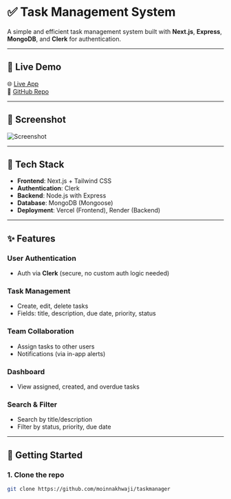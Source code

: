 # ✅ Task Management System

A simple and efficient task management system built with **Next.js**, **Express**, **MongoDB**, and **Clerk** for authentication.

---

## 🔗 Live Demo

🌐 [Live App](https://taskmanager-taupe-six.vercel.app/)  
📁 [GitHub Repo](https://github.com/moinnakhwaji/taskmanager)

---

## 📸 Screenshot

![Screenshot](file:///C:/Users/Saad%20Nakhwaji/Pictures/Screenshots/Screenshot%202025-05-08%20073104.png)

---

## 🧩 Tech Stack

- **Frontend**: Next.js + Tailwind CSS  
- **Authentication**: Clerk  
- **Backend**: Node.js with Express  
- **Database**: MongoDB (Mongoose)  
- **Deployment**: Vercel (Frontend), Render (Backend)

---

## ✨ Features

### User Authentication
- Auth via **Clerk** (secure, no custom auth logic needed)

### Task Management
- Create, edit, delete tasks
- Fields: title, description, due date, priority, status

### Team Collaboration
- Assign tasks to other users
- Notifications (via in-app alerts)

### Dashboard
- View assigned, created, and overdue tasks

### Search & Filter
- Search by title/description
- Filter by status, priority, due date

---

## 🚀 Getting Started

### 1. Clone the repo

```bash
git clone https://github.com/moinnakhwaji/taskmanager
